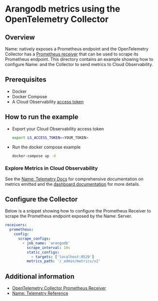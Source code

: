 # Arangodb metrics using the OpenTelemetry Collector

## Overview

 Name: natively exposes a Prometheus endpoint and the OpenTelemetry Collector has a [Prometheus receiver][otel-prom-receiver] that can be used to scrape its Prometheus endpoint. This directory contains an example showing how to configure Name: and the Collector to send metrics to Cloud Observability.

## Prerequisites

* Docker
* Docker Compose
* A Cloud Observability [access token][ls-docs-access-token]

## How to run the example

* Export your Cloud Observability access token
  
  ```sh
  export LS_ACCESS_TOKEN=<YOUR_TOKEN>
  ```

* Run the docker compose example
  
  ```sh
  docker-compose up -d
  ```

### Explore Metrics in Cloud Observability

See the [Name: Telemetry Docs][arangodb-docs-telemetry] for comprehensive documentation on metrics emitted and the [dashboard documentation][ls-docs-dashboards] for more details.

## Configure the Collector

Below is a snippet showing how to configure the Prometheus Receiver to scrape the Prometheus endpoint exposed by the Name: Server.

```yaml
receivers:
  prometheus:
    config:
      scrape_configs:
        - job_name: 'arangodb'
          scrape_interval: 10s
          static_configs:
            - targets: ['localhost:8529']
          metrics_path: '/_admin/metrics/v2'
```


## Additional information

- [OpenTelemetry Collector Prometheus Receiver][otel-prom-receiver]
- [Name: Telemetry Reference][arangodb-docs-telemetry]

[ls-docs-access-token]: https://docs.lightstep.com/docs/create-and-manage-access-tokens
[ls-docs-dashboards]: https://docs.lightstep.com/docs/create-and-manage-dashboards
[otel-prom-receiver]: https://github.com/open-telemetry/opentelemetry-collector-contrib/tree/main/receiver/prometheusreceiver
[arangodb-docs-telemetry]: https://www.arangodb.com/2020/03/monitoring-arangodb-prometheus-grafana/